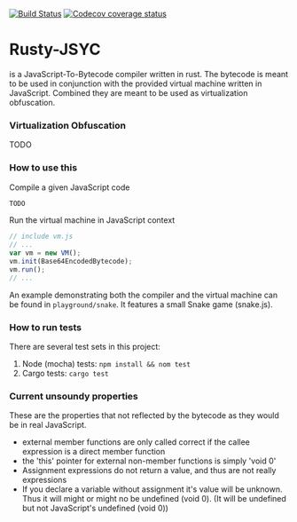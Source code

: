 [![Build Status](https://travis-ci.com/jwillbold/rusty-jsyc.svg?token=hPh87VpFt3MQPwdySdkS&branch=master)](https://travis-ci.com/jwillbold/rusty-jsyc)
[![Codecov coverage status](https://codecov.io/gh/jwillbold/rusty-jsyc/branch/master/graph/badge.svg)](https://codecov.io/gh/jwillbold/rusty-jsyc)

# Rusty-JSYC

is a JavaScript-To-Bytecode compiler written in rust. The bytecode is meant to be used in conjunction with the provided virtual machine written in JavaScript. Combined they are meant to be used as virtualization obfuscation.


### Virtualization Obfuscation

TODO

### How to use this
Compile a given JavaScript code
```Rust
TODO
```


Run the virtual machine in JavaScript context
```JavaScript
// include vm.js
// ...
var vm = new VM();
vm.init(Base64EncodedBytecode);
vm.run();
// ...
```

An example demonstrating both the compiler and the virtual machine can be found in ```playground/snake```. It features a small Snake game (snake.js).

### How to run tests
There are several test sets in this project:
  1. Node (mocha) tests:
  ```npm install && nom test```
  2. Cargo tests:
  ```cargo test```

### Current unsoundy properties
These are the properties that not reflected by the bytecode as they would be in real JavaScript.
 - external member functions are only called correct if the callee expression is a direct member function
 - the 'this' pointer for external non-member functions is simply 'void 0'
 - Assignment expressions do not return a value, and thus are not really expressions
 - If you declare a variable without assignment it's value will be unknown. Thus it will might or might no be undefined (void 0). (It will be undefined but not JavaScript's undefined (void 0))

